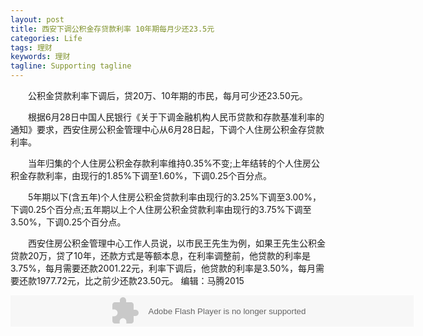 ```yaml
---
layout: post
title: 西安下调公积金存贷款利率 10年期每月少还23.5元
categories: Life
tags: 理财 
keywords: 理财
tagline: Supporting tagline
---
```


　　公积金贷款利率下调后，贷20万、10年期的市民，每月可少还23.50元。

　　根据6月28日中国人民银行《关于下调金融机构人民币贷款和存款基准利率的通知》要求，西安住房公积金管理中心从6月28日起，下调个人住房公积金存贷款利率。

　　当年归集的个人住房公积金存款利率维持0.35%不变;上年结转的个人住房公积金存款利率，由现行的1.85%下调至1.60%，下调0.25个百分点。

　　5年期以下(含五年)个人住房公积金贷款利率由现行的3.25%下调至3.00%，下调0.25个百分点;五年期以上个人住房公积金贷款利率由现行的3.75%下调至3.50%，下调0.25个百分点。

　　西安住房公积金管理中心工作人员说，以市民王先生为例，如果王先生公积金贷款20万，贷了10年，还款方式是等额本息，在利率调整前，他贷款的利率是3.75%，每月需要还款2001.22元，利率下调后，他贷款的利率是3.50%，每月需要还款1977.72元，比之前少还款23.50元。
编辑：马腾2015

<embed src="http://www.xiancity.cn/topic/zt/daji/daji.swf" quality="high" pluginspage="http://www.macromedia.com/go/getflashplayer" type="application/x-shockwave-flash" height="50" width="645">
<a href="http://www.xiancity.cn/topic/zt/xianlie.html" target="_blank"></a>
